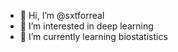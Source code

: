 - 👋 Hi, I’m @sxtforreal
- 👀 I’m interested in deep learning
- 🌱 I’m currently learning biostatistics

<!---
sxtforreal/sxtforreal is a ✨ special ✨ repository because its `README.md` (this file) appears on your GitHub profile.
You can click the Preview link to take a look at your changes.
--->

